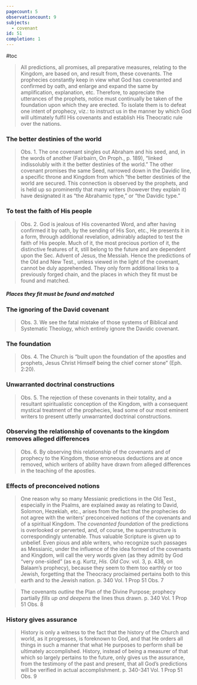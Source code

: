```yaml
---
pagecount: 5
observationcount: 9
subjects:
  - covenant
id: 51
completion: 1
---
```

#toc

>All predictions, all promises, all preparative measures, relating to the Kingdom, are based on, and result from, these covenants. The prophecies constantly keep in view what God has covenanted and confirmed by oath, and enlarge and expand the same by amplification, explanation, etc. Therefore, to appreciate the utterances of the prophets, notice must continually be taken of the foundation upon which they are erected. To isolate them is to defeat one intent of prophecy, viz.: to instruct us in the manner by which God will ultimately fulfil His covenants and establish His Theocratic rule over the nations.
### The better destinies of the world
>Obs. 1. The one covenant singles out Abraham and his seed, and, in the words of another (Fairbairn, On Proph., p. 189), “linked indissolubly with it the better destinies of the world.” The other covenant promises the same Seed, narrowed down in the Davidic line, a specific throne and Kingdom from which “the better destinies of the world are secured. This connection is observed by the prophets, and is held up so prominently that many writers (however they explain it) have designated it as “the Abrahamic type,” or “the Davidic type.”

### To test the faith of His people
>Obs. 2. God is jealous of His covenanted Word, and after having confirmed it by oath, by the sending of His Son, etc., He presents it in a form, through additional revelation, admirably adapted to test the faith of His people. Much of it, the most precious portion of it, the distinctive features of it, still belong to the future and are dependent upon the Sec. Advent of Jesus, the Messiah. Hence the predictions of the Old and New Test., unless viewed in the light of the covenant, cannot be duly apprehended. They only form additional links to a previously forged chain, and the places in which they fit must be found and matched.
##### Places they fit must be found and matched

### The ignoring of the David covenant
>Obs. 3. We see the fatal mistake of those systems of Biblical and Systematic Theology, which entirely ignore the Davidic covenant.
### The foundation
>Obs. 4. The Church is “built upon the foundation of the apostles and prophets, Jesus Christ Himself being the chief corner stone” (Eph. 2:20).
### Unwarranted doctrinal constructions
>Obs. 5. The rejection of these covenants in their totality, and a resultant spiritualistic conception of the Kingdom, with a consequent mystical treatment of the prophecies, lead some of our most eminent writers to present utterly unwarranted doctrinal constructions.

### Observing the relationship of covenants to the kingdom removes alleged differences
>Obs. 6. By observing this relationship of the covenants and of prophecy to the Kingdom, those erroneous deductions are at once removed, which writers of ability have drawn from alleged differences in the teaching of the apostles.
### Effects of preconceived notions
>One reason why so many Messianic predictions in the Old Test., especially in the Psalms, are explained away as relating to David, Solomon, Hezekiah, etc., arises from the fact that the prophecies do not agree with the writers’ preconceived notions of the covenants and of a spiritual Kingdom. The *covenanted foundation* of the predictions is overlooked or perverted, and, of course, the superstructure is correspondingly untenable. Thus valuable Scripture is given up to unbelief. Even pious and able writers, who recognize such passages as Messianic, under the influence of the idea formed of the covenants and Kingdom, will call the very words given (as they admit) by God “very one-sided” (as e.g. Kurtz, *His. Old Cov.* vol. 3, p. 438, on Balaam’s prophecy), because they seem to them too earthly or too Jewish, forgetting that the Theocracy proclaimed pertains both to this earth and to the Jewish nation.
>p. 340 Vol. 1 Prop 51 Obs. 7

>The covenants *outline* the Plan of the Divine Purpose; prophecy partially *fills up and deepens* the lines thus drawn.
>p. 340 Vol. 1 Prop 51 Obs. 8
### History gives assurance
>History is only a witness to the fact that the history of the Church and world, as it progresses, is foreknown to God, and that He orders all things in such a manner that what He purposes to perform shall be ultimately accomplished. History, instead of being a measurer of that which so largely pertains to the future, only gives us the assurance, from the testimony of the past and present, that all God’s predictions will be verified in actual accomplishment.
>p. 340-341 Vol. 1 Prop 51 Obs. 9






